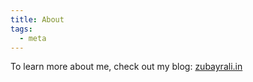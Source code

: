 ```yaml
---
title: About
tags:
  - meta
---
```


To learn more about me, check out my blog: [zubayrali.in](https://zubayrali.in)

